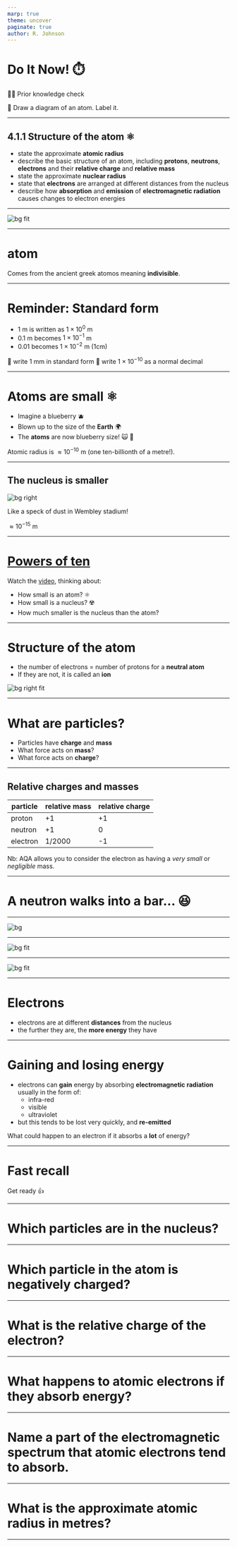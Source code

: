 ```yaml
---
marp: true
theme: uncover
paginate: true
author: R. Johnson
---
```


# Do It Now! :stopwatch:

:teacher: Prior knowledge check

:book: Draw a diagram of an atom. Label it.

---

## 4.1.1 Structure of the atom :atom_symbol:

- state the approximate **atomic radius**
- describe the basic structure of an atom, including **protons**, **neutrons**, **electrons** and their **relative charge** and **relative mass**
- state the approximate **nuclear radius**
- state that **electrons** are arranged at different distances from the nucleus
- describe how **absorption** and **emission** of **electromagnetic radiation** causes changes to electron energies

---

![bg fit](https://i.imgflip.com/1p2oi2.jpg)

---

# **atom**

Comes from the ancient greek atomos meaning **indivisible**.

---

# Reminder: Standard form

- 1 m is written as $1 \times 10^0$ m
- 0.1 m becomes $1 \times 10^{-1}$ m
- 0.01 becomes $1 \times 10^{-2}$ m (1cm)

:memo: write 1 mm in standard form
:memo: write $1 \times 10^{-10}$ as a normal decimal

---

# Atoms are **small** :atom_symbol:

- Imagine a blueberry :blueberries:
- Blown up to the size of the **Earth** :earth_africa:
- The **atoms** are now blueberry size! :scream_cat: :exploding_head:

Atomic radius is $\approx 10^{-10}$ m (one ten-billionth of a metre!).

---

## The nucleus is **smaller**

![bg right](https://upload.wikimedia.org/wikipedia/commons/thumb/d/d2/London_Wembley.jpg/500px-London_Wembley.jpg)

Like a speck of dust in Wembley stadium!

$\approx 10^{-15}$ m

---

# [Powers of ten](https://youtu.be/44cv416bKP4?feature=shared&t=368)

Watch the [video](https://youtu.be/44cv416bKP4?feature=shared&t=368), thinking about:

- How small is an atom? :atom_symbol:
- How small is a nucleus? :radioactive:
- How much smaller is the nucleus than the atom?

---

# Structure of the atom

- the number of electrons = number of protons for a **neutral atom**
- If they are not, it is called an **ion**

![bg right fit](https://mmerevise.co.uk/wp-content/uploads/2022/10/atom-4-1024x678.png)

---

# What are particles?

- Particles have **charge** and **mass**
- What force acts on **mass**?
- What force acts on **charge**?

---

## Relative charges and masses

| particle | relative mass | relative charge |
| -------- | ------------- | --------------- |
| proton   | +1            | +1              |
| neutron  | +1            | 0               |
| electron | 1/2000        | -1              |

Nb: AQA allows you to consider the electron as having a _very small_ or _negligible_ mass.

---

# A neutron walks into a bar... :laughing:

---

![bg](https://upload.wikimedia.org/wikipedia/commons/thumb/7/76/Lost_an_electron_joke.png/640px-Lost_an_electron_joke.png)

---

![bg fit](<https://storage.googleapis.com/pivot-app/IGCSECIE/June%202016%20(v2)%20QP%20-%20%20Paper%201%20CIE%20Physics%20IGCSE/Q37.png>)

---

![bg fit](<https://storage.googleapis.com/pivot-app/IGCSECIE/June%202011%20(v2)%20QP%20-%20Paper%201%20CIE%20Physics%20IGCSE/Q36.png>)

---

# Electrons

- electrons are at different **distances** from the nucleus
- the further they are, the **more energy** they have

---

# Gaining and losing energy

- electrons can **gain** energy by absorbing **electromagnetic radiation** usually in the form of:
  - infra-red
  - visible
  - ultraviolet
- but this tends to be lost very quickly, and **re-emitted**

What could happen to an electron if it absorbs a **lot** of energy?

---

# Fast recall

Get ready :+1:

---

# Which particles are in the nucleus?

---

# Which particle in the atom is **negatively** charged?

---

# What is the relative charge of the electron?

---

# What happens to atomic electrons if they absorb energy?

---

# Name a part of the electromagnetic spectrum that atomic electrons tend to absorb.

---

# What is the approximate atomic radius in metres?

---
